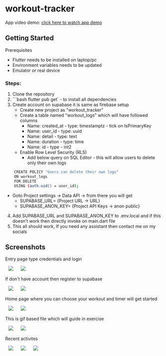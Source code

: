 # workout-tracker

App video demo: [click here to watch app demo](https://drive.google.com/file/d/1KhhLQlkUEbG2bMjsPtNu1Sw26HkWyrF5/view?usp=sharing)

## Getting Started

Prerequisites 
- Flutter needs to be installed on laptop/pc 
- Environment variables needs to be updated
- Emulator or real device

### Steps: 

1. Clone the repository
2. ```bash flutter pub get` - to install all dependencies
3. Create account on supabase it is same as firebase setup 
   - Create new project as "workout_tracker"
   - Create a table named "workout_logs" which will have followed columns
     * Name: created_at - type: timestamptz - tick on IsPrimaryKey 
     * Name: user_id - type: uuid
     * Name: detail - type: text
     * Name: duration - type: time
     * Name: id - type - int2
   - Enable Row Level Security (RLS) 
     * Add below query on SQL Editor - this will allow users to delete only their own logs
```bash 
    CREATE POLICY "Users can delete their own logs"
    ON workout_logs
    FOR DELETE
    USING (auth.uid() = user_id); 
```
   - Goto Project settings -> Data API -> from there you will get 
     * SUPABASE_URL= {Project URL -> URL}
     * SUPABASE_ANON_KEY= {Project API Keys -> anon public}
4. Add SUPABASE_URL and SUPABASE_ANON_KEY to .env.local and if this doesn't work then directly invoke on main.dart file 
5. This all should work, If you need any assistant then contact me on my socials 

## Screenshots 

Entry page type credentials and login 
<p>
    <img src="assets/screenshot/login_dark.png" hspace="10" >
    <img src="assets/screenshot/login_light.png" hspace="10" >
</p>
<p>
If don't have account then register to supabase 
<p>
    <img src="assets/screenshot/register_dark.png" hspace="10" >
    <img src="assets/screenshot/register_light.png" hspace="10" >
</p>
<p>
Home page where you can choose your workout and timer will get started 
<p>
    <img src="assets/screenshot/home_dark.png" hspace="10" >
    <img src="assets/screenshot/home_light.png" hspace="10" >
</p>
<p>
This is gif based file which will guide in exercise 
<p>
    <img src="assets/screenshot/workout_dark.png" hspace="10" >
    <img src="assets/screenshot/workout_timer_stop_dark.png" hspace="10" >
</p>
<p>
Recent activites
<p>
    <img src="assets/screenshot/workout_history_dark.png" hspace="10" >
    <img src="assets/screenshot/workout_history_light.png" hspace="10" >
    <img src="assets/screenshot/workout_log_delete_dark.png" hspace="10" >
</p>